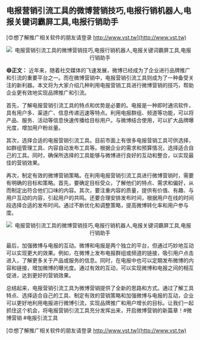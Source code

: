 ## **电报营销引流工具的微博营销技巧,电报行销机器人,电报关键词霸屏工具,电报行销助手**

[😍想了解推广相关软件的朋友请登录 http://www.vst.tw](http://www.vst.tw)

 <center><img src="https://vst.tw/MP4/tuiguang/png/6.png" alt="电报营销引流工具的微博营销技巧,电报行销机器人,电报关键词霸屏工具,电报行销助手"></center>

**😄正文：**
近年来，随着社交媒体的飞速发展，微博已经成为了企业进行品牌推广和引流的重要平台之一。而在微博营销中，电报营销引流工具则成为了一种备受关注的新利器。本文将为大家介绍几种利用电报营销工具进行微博营销的技巧，帮助企业更有效地实现品牌推广和引流。

首先，了解电报营销引流工具的特点和优势是必要的。电报是一种即时通讯软件，具有用户多、渠道广、信息传递迅速等特点。利用电报群组、频道等功能，可以将产品、服务、活动等信息快速传播给目标用户。与微博结合使用，可以扩大品牌曝光度，增加用户粉丝量。

其次，选择合适的电报营销引流工具。目前市面上有很多电报营销工具可供选择，如群组管理工具、内容自动发布工具等。根据企业的需求和预算情况，选择适合自己的工具。同时，确保所选择的工具能够与微博进行良好的互动和整合，以实现最佳的营销效果。

再次，制定有效的微博营销策略。在利用电报营销引流工具进行微博营销时，需要有明确的目标和策略。首先，要确定目标受众，了解他们的特点、需求和偏好，从而制定出符合他们口味的内容。其次，要注重内容的质量，提供有价值、有趣、与用户互动的内容，引起用户的共鸣。还要合理安排发布时间，根据用户在线的时间段选择合适的发布时间。通过不断优化和调整策略，提高微博转化率和用户参与度。

 <center><img src="https://vst.tw/MP4/tuiguang/png/5.png" alt="电报营销引流工具的微博营销技巧,电报行销机器人,电报关键词霸屏工具,电报行销助手"></center>

最后，加强微博与电报的互动。微博和电报是两个独立的平台，但通过巧妙地互动可以实现更大的效果。例如，在微博上发布电报群组或频道的链接，吸引用户点击进入，了解更多关于产品或服务的信息。同时，在电报中也可以定期发布微博的内容和链接，增加微博的曝光度。通过有效的互动，可以实现微博和电报之间的相互促进，达到更好的营销效果。

总结起来，电报营销引流工具为微博营销提供了全新的思路和方式。通过了解工具特点、选择适合自己的工具、制定有效的营销策略和加强微博与电报的互动，企业可以更好地利用电报进行微博引流，实现品牌推广和用户增长的目标。让我们一起抓住这个机会，将电报营销引流工具充分发挥出来，开启微博营销的新篇章！#微博营销 #电报引流工具

[😍想了解推广相关软件的朋友请登录 http://www.vst.tw](http://www.vst.tw)



